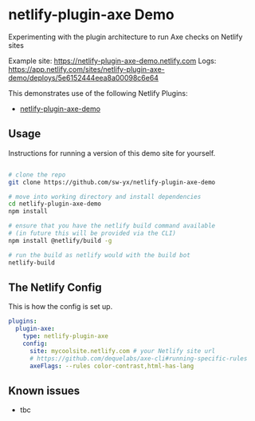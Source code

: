 # netlify-plugin-axe Demo

Experimenting with the plugin architecture to run Axe checks on Netlify sites

Example site: https://netlify-plugin-axe-demo.netlify.com
Logs: https://app.netlify.com/sites/netlify-plugin-axe-demo/deploys/5e6152444eea8a00098c6e64

This demonstrates use of the following Netlify Plugins:

- [netlify-plugin-axe-demo](https://github.com/sw-yx/netlify-plugin-axe)

## Usage

Instructions for running a version of this demo site for yourself.

```bash

# clone the repo
git clone https://github.com/sw-yx/netlify-plugin-axe-demo 

# move into working directory and install dependencies
cd netlify-plugin-axe-demo 
npm install

# ensure that you have the netlify build command available
# (in future this will be provided via the CLI)
npm install @netlify/build -g

# run the build as netlify would with the build bot
netlify-build
```

## The Netlify Config

This is how the config is set up.

```yaml
plugins:
  plugin-axe:
    type: netlify-plugin-axe
    config:
      site: mycoolsite.netlify.com # your Netlify site url
      # https://github.com/dequelabs/axe-cli#running-specific-rules
      axeFlags: --rules color-contrast,html-has-lang
```

## Known issues

- tbc